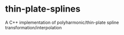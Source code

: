 thin-plate-splines
==================

A C++ implementation of polyharmonic/thin-plate spline transformation/interpolation
